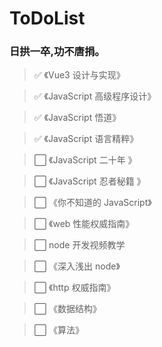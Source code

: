 # ToDoList

### 日拱一卒,功不唐捐。

> ✅ 《Vue3 设计与实现》

> ✅ 《JavaScript 高级程序设计》

> ✅ 《JavaScript 悟道》

> ✅ 《JavaScript 语言精粹》

> ⬜ 《JavaScript 二十年 》

> ⬜ 《JavaScript 忍者秘籍 》

> ⬜ 《你不知道的 JavaScript》

> ⬜ 《web 性能权威指南》

> ⬜ node 开发视频教学

> ⬜ 《深入浅出 node》

> ⬜ 《http 权威指南》

> ⬜ 《数据结构》

> ⬜ 《算法》



```

```
